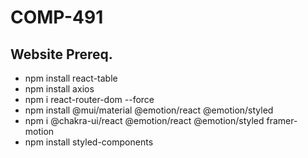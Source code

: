 # COMP-491


## Website Prereq.
- npm install react-table
- npm install axios
- npm i react-router-dom --force
- npm install @mui/material @emotion/react @emotion/styled
- npm i @chakra-ui/react @emotion/react @emotion/styled framer-motion
- npm install styled-components
